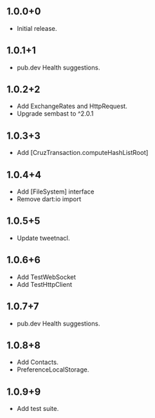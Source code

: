 ## 1.0.0+0

- Initial release.

## 1.0.1+1

- pub.dev Health suggestions.

## 1.0.2+2

- Add ExchangeRates and HttpRequest.
- Upgrade sembast to ^2.0.1

## 1.0.3+3

- Add [CruzTransaction.computeHashListRoot]

## 1.0.4+4

- Add [FileSystem] interface
- Remove dart:io import

## 1.0.5+5

- Update tweetnacl.

## 1.0.6+6

- Add TestWebSocket
- Add TestHttpClient

## 1.0.7+7

- pub.dev Health suggestions.

## 1.0.8+8

- Add Contacts.
- PreferenceLocalStorage.

## 1.0.9+9

- Add test suite.

